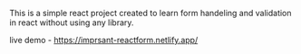 This is a simple react project created to learn form handeling and validation in react without using any library.

live demo - https://imprsant-reactform.netlify.app/
